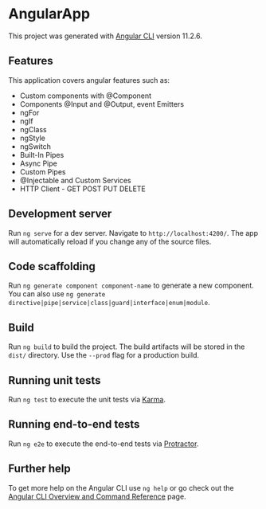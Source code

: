 # AngularApp

This project was generated with [Angular CLI](https://github.com/angular/angular-cli) version 11.2.6.

## Features

This application covers angular features such as:

- Custom components with @Component
- Components @Input and @Output, event Emitters
- ngFor
- ngIf
- ngClass
- ngStyle
- ngSwitch
- Built-In Pipes
- Async Pipe
- Custom Pipes
- @Injectable and Custom Services
- HTTP Client - GET POST PUT DELETE

## Development server

Run `ng serve` for a dev server. Navigate to `http://localhost:4200/`. The app will automatically reload if you change any of the source files.

## Code scaffolding

Run `ng generate component component-name` to generate a new component. You can also use `ng generate directive|pipe|service|class|guard|interface|enum|module`.

## Build

Run `ng build` to build the project. The build artifacts will be stored in the `dist/` directory. Use the `--prod` flag for a production build.

## Running unit tests

Run `ng test` to execute the unit tests via [Karma](https://karma-runner.github.io).

## Running end-to-end tests

Run `ng e2e` to execute the end-to-end tests via [Protractor](http://www.protractortest.org/).

## Further help

To get more help on the Angular CLI use `ng help` or go check out the [Angular CLI Overview and Command Reference](https://angular.io/cli) page.
